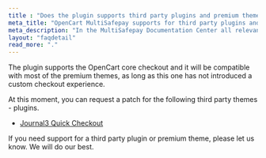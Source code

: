 ```yaml
---
title : "Does the plugin supports third party plugins and premium themes?"
meta_title: "OpenCart MultiSafepay supports for third party plugins and premium themes - MultiSafepay Docs"
meta_description: "In the MultiSafepay Documentation Center all relevant information regarding our Plugins and API. As well as Support pages for Payment Method, Tools and General Questions. You can also find the contact details of our Support Team and Integration Team."
layout: "faqdetail"
read_more: "."
---
```


The plugin supports the OpenCart core checkout and it will be compatible with most of the premium themes, as long as this one has not introduced a custom checkout experience.

At this moment, you can request a patch for the following third party themes - plugins.

* [Journal3 Quick Checkout](https://docs.multisafepay.com/integrations/plugins/opencart/patches/multisafepay-patch-for-journal3.ocmod.zip)

If you need support for a third party plugin or premium theme, please let us know. We will do our best.
